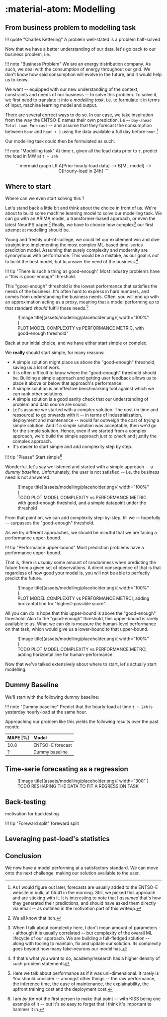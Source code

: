 # :material-atom: Modelling

## From business problem to modelling task

!!! quote "Charles Kettering"
    A problem well-stated is a problem half-solved


Now that we have a better understanding of our data, let's go back to our business problem, i.e.: 

!!! note "Business Problem"
    We are an energy distribution company.
    As such, we deal with the consumption of energy throughout our grid.
    We don't know how said consumption will evolve in the future, and it would help us to know.

We want -- equipped with our new understanding of the context, constraints and needs of our business -- to solve this problem.
To solve it, we first need to translate it into a _modelling task_, i.e. to formulate it in terms of input, machine learning model and output. 

There are several correct ways to do so. 
In our case, we take inspiration from the way the ENTSO-E names their own prediction, i.e -- `Day-ahead Total Load Forecast` -- and assume that they forecast the consumption between `hour` and `hour + 1` using the data available a full day before `hour`.[^1]

[^1]: As I would figure out later, forecasts are usually added to the ENTSO-E website in bulk, at 05:41 in the morning. Still, we picked this approach and are sticking with it. It is interesting to note that I _assumed_ that's how they generated their predictions, and should have asked them directly via email -- as outlined in the motivation part of this writeup.

Our modelling task could then be formulated as such: 

!!! note "Modelling task"
    At time `t`, given all the load data prior to `t`, predict the load in MW at `t + 24h`

<center>
```mermaid
graph LR
  A[Prior hourly-load data] --> B[ML model] --> C[Hourly-load in 24h]
```
</center>


## Where to start

Where can we even start solving this ?

Let's stand back a little bit and think about the choice in front of us.
We're about to build some machine learning model to solve our modelling task.
We can go with an ARIMA model, a transformer-based approach, or even the latest NeurIPS paper.[^2]
Really, we have to choose how complex[^3] our first attempt at modelling should be.

[^2]: We all know that itch.
[^3]: When I talk about complexity here, I don't mean amount of parameters -- although it is usually correlated -- but complexity of the overall ML lifecycle of our approach. We are building a full-fledged solution -- along with tooling to maintain, fix and update our solution. Its complexity goes beyond how many fake-neurons our model has.

Young and freshly out-of-college, we could let our excitement win and dive straight into implementing the most complex ML-based time-series prediction model. Assuming that surely complexity and modernity are synonymous with performance. This would be a mistake, as our goal is _not_ to build the best model, but to answer the need of the business.[^4] 

[^4]: If that's what you want to do, academy/research has a higher density of such problem statements

!!! tip "There is such a thing as good-enough"
    Most industry problems have a "this is good-enough" threshold.

This "good-enough" threshold is the lowest performance that satisfies the needs of the business. It's often hard to express in hard numbers, and comes from understanding the business needs. Often, you will end up with an approximation acting as a proxy, meaning that a model performing up to that standard _should_ fulfill those needs.[^5] 

[^5]: Here we talk about performance as if it was uni-dimensional. It rarely is You should consider -- amongst other things -- the raw performance, the inference time, the ease of maintenance, the explainability, the upfront training cost and the deployment cost. 

<figure markdown="span">
  ![Image title](assets/modelling/placeholder.png){ width="100%" }
  <figcaption>PLOT MODEL COMPLEXITY vs PERFORMANCE METRIC, with good-enough threshold"</figcaption>
</figure>

Back at our initial choice, and we have either start simple or complex.

We **really** should start simple, for many reasons:

- A simple solution might place us above the "good-enough" threshold, saving us a lot of work.
- It is often difficult to know where the "good-enough" threshold should be. Building a simple approach and getting user feedback allows us to place it above or below that approach's performance.
- A simple solution is an effective benchmarking tool against which we can rank other solutions.
- A simple solution is a good sanity check that our understanding of problem and data source are sound.
- Let's assume we started with a complex solution. The cost (in time and ressource) to go onwards with it -- in terms of industrialization, deployment and maintenance -- would far outweigh the cost of _trying_ a simple solution. And if a simple solution was acceptable, then we'd go for the simple solution. Hence, even if we started from a complex approach, we'd build the simple approach _just to check_ and justify the complex approach.
- It's easier to start simple and add complexity step by step.

!!! tip "Please"
    Start simple[^6]
				

[^6]: I am _by far_ not the first person to make that point -- with KISS being one example of it -- but it's so easy to forget that I think it's important to hammer it in.

Wonderful, let's say we listened and started with a simple approach -- a _dummy baseline_. Unfortunately, the user is not satisfied -- i.e. the business need is not answered.

<figure markdown="span">
  ![Image title](assets/modelling/placeholder.png){ width="100%" }
  <figcaption>TODO PLOT MODEL COMPLEXITY vs PERFORMANCE METRIC with good-enough threshold, and a simple datapoint under the threshold</figcaption>
</figure>

From that point on, we can add complexity step-by-step, till we -- hopefully -- surpasses the "good-enough" threshold.

As we try different approaches, we should be mindful that we are facing a performance upper-bound.

!!! tip "Performance upper-bound"
    Most prediction problems have a performance upper-bound.							 

That is, there is _usually_ some amount of randomness when predicting the future from a given set of observations. A direct consequence of that is that regardless of how good your model is, you will not be able to perfectly predict the future.

<figure markdown="span">
  ![Image title](assets/modelling/placeholder.png){ width="100%" }
  <figcaption>PLOT MODEL COMPLEXITY vs PERFORMANCE METRCI, adding horizontal line for "highest-possible score".</figcaption>
</figure>

All you can do is hope that this upper-bound is above the "good-enough" threshold.
Akin to the "good-enough" threshold, this upper-bound is rarely available to us. 
What we can do is measure the human-level performance on that task, which would give us a lower-bound to that upper-bound.

<figure markdown="span">
  ![Image title](assets/modelling/placeholder.png){ width="100%" }
  <figcaption>TODO PLOT MODEL COMPLEXITY vs PERFORMANCE METRCI, adding horizontal line for human-performance</figcaption>
</figure>

Now that we've talked extensively about where to start, let's actually start modelling.

## Dummy Baseline 

We'll start with the following dummy baseline:

!!! note "Dummy baseline"
    Predict that the hourly-load at time `t + 24h` is yesterday hourly-load at the same hour.

Approaching our problem like this yields the following results over the past month:



<center>

| MAPE [%]     | Model                          |
| ------------ | :----------------------------- |
| 10.8         | ENTSO-E forecast               |
| ?            | Dummy baseline                 |

</center>

## Time-serie forecasting as a regression

<figure markdown="span">
  ![Image title](assets/modelling/placeholder.png){ width="300" }
  <figcaption>TODO RESHAPING THE DATA TO FIT A REGRESSION TASK</figcaption>
</figure>

## Back-testing 

motivation for backtesting

!!! tip "Foreward split"
    foreward split 

## Leveraging past-load's statistics

## Conclusion

We now have a model performing at a satisfactory standard. We can move onto the next challenge: making our solution available to the user.